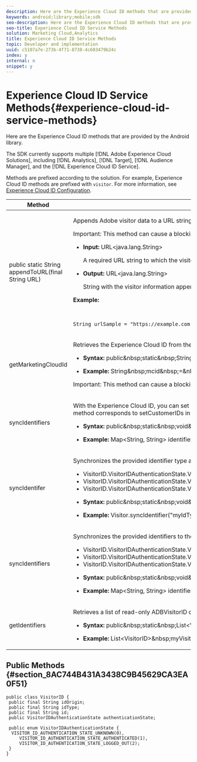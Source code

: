 ```yaml
---
description: Here are the Experience Cloud ID methods that are provided by the Android library.
keywords: android;library;mobile;sdk
seo-description: Here are the Experience Cloud ID methods that are provided by the Android library.
seo-title: Experience Cloud ID Service Methods
solution: Marketing Cloud,Analytics
title: Experience Cloud ID Service Methods
topic: Developer and implementation
uuid: c5107a7e-273b-4f71-8738-4c603479b24c
index: y
internal: n
snippet: y
---
```


# Experience Cloud ID Service Methods{#experience-cloud-id-service-methods}

Here are the Experience Cloud ID methods that are provided by the Android library.

The SDK currently supports multiple [!DNL Adobe Experience Cloud Solutions], including [!DNL Analytics], [!DNL Target], [!DNL Audience Manager], and the [!DNL Experience Cloud ID Service].

Methods are prefixed according to the solution. For example, Experience Cloud ID methods are prefixed with `visitor`. For more information, see [Experience Cloud ID Configuration](../c-marketing-cloud/mcvid.md#concept_B623676073854D3DAE724082E22ED91A).

<table id="table_60F88A4468C3426CA3F3A51AD9163543"> 
 <thead> 
  <tr> 
   <th colname="col1" class="entry"> Method </th> 
   <th colname="col2" class="entry"> Description </th> 
  </tr> 
 </thead>
 <tbody> 
  <tr> 
   <td colname="col1"> public static String appendToURL(final String URL) </td> 
   <td colname="col2"> <p>Appends Adobe visitor data to a URL string for use with the Adobe JavaScript library. You must have Mobile SDK 4.12+ to use this method. For more information, see <a href="https://marketing.adobe.com/resources/help/en_US/mcvid/mcvid-appendvisitorid.html" format="html" scope="external"> Append Visitor ID Helper Function </a>. </p> <p>Important:  This method can cause a blocking network call. Do not call this on time-sensitive threads. </p> <p> 
     <ul id="ul_36072D6BC19C44D98AE3CA9E67D18B3F"> 
      <li id="li_58EF302412C14C9AB4FCE48E0A02B033"> <p><b>Input: </b> <span class="codeph"> URL&lt;java.lang.String&gt; </span> </p> <p> A required URL string to which the visitor information is appended. </p> </li> 
      <li id="li_9EDB3CB103B7410CB754F920211154D4"> <p> <b>Output:</b> <span class="codeph"> URL&lt;java.lang.String&gt; </span> </p> <p> String with the visitor information appended. </p> </li> 
     </ul> </p> <p><b>Example:</b> </p> 
    <code class="syntax java">
      String&nbsp;urlSample&nbsp;=&nbsp;"https://example.com";&nbsp;&nbsp;&nbsp;&nbsp;&nbsp;&nbsp;&nbsp;&nbsp;&nbsp;String&nbsp;urlWithAdobeVisitorInfo&nbsp;=&nbsp;Visitor.appendToURL(urlSample);&nbsp;&nbsp;&nbsp;&nbsp;&nbsp;&nbsp;&nbsp;&nbsp;&nbsp;Intent&nbsp;i&nbsp;=&nbsp;new&nbsp;Intent(Intent.ACTION_VIEW);&nbsp;&nbsp;&nbsp;&nbsp;&nbsp;&nbsp;&nbsp;&nbsp;&nbsp;i.setData(Uri.parse(urlWithAdobeVisitorInfo));&nbsp;&nbsp;&nbsp;&nbsp;&nbsp;&nbsp;&nbsp;&nbsp;&nbsp;startActivity(i);&nbsp; 
    </code> </td> 
  </tr> 
  <tr> 
   <td colname="col1"> getMarketingCloudId </td> 
   <td colname="col2"> <p>Retrieves the Experience Cloud ID from the visitor ID service. </p> <p> 
     <ul id="ul_4780AE39F60248E58D9B4D72589BCE8C"> 
      <li id="li_817B5517979B40E891D01D230AD99D85"> <p><b>Syntax:</b> 
        <codeblock class="syntax c">
          public&amp;nbsp;static&amp;nbsp;String&amp;nbsp;getMarketingCloudId(); 
        </codeblock> </p> </li> 
      <li id="li_9B59481BF6E541E3918CACBA92D026F4"> <p> <b>Example:</b> 
        <codeblock class="syntax c">
          String&amp;nbsp;mcid&amp;nbsp;=&amp;nbsp;Visitor.getMarketingCloudId(); 
        </codeblock> </p> </li> 
     </ul> </p> <p> <p>Important:  This method can cause a blocking network call and should <b>not</b> be called from a UI thread. </p> </p> </td> 
  </tr> 
  <tr> 
   <td colname="col1"> <p>syncIdentifiers </p> </td> 
   <td colname="col2"> <p>With the Experience Cloud ID, you can set additional customer IDs that can be associated with each visitor. The Visitor API accepts multiple customer IDs for the same visitor, with a customer type identifier to separate the scope of the different customer IDs. This method corresponds to <span class="codeph"> setCustomerIDs </span> in the JavaScript library. </p> <p> 
     <ul id="ul_3C0B6EA5B4D8402BB4866EA7D42FFA62"> 
      <li id="li_02C27EB8D2FE442AB3A4D7DA32847CB9"> <p><b>Syntax:</b> 
        <codeblock class="syntax c">
          public&amp;nbsp;static&amp;nbsp;void&amp;nbsp;syncIdentifiers(Map&lt;String,&amp;nbsp;String&gt;&amp;nbsp;identifiers); 
        </codeblock> </p> </li> 
      <li id="li_94424FD06F584B02877F4B81FDEC715F"> <p> <b>Example:</b> 
        <codeblock class="syntax c">
          Map&lt;String,&nbsp;String&gt;&nbsp;identifiers&nbsp;=&nbsp;new&nbsp;HashMap&lt;String,&nbsp;String&gt;();identifiers.put("idType",&nbsp;"idValue");Visitor.syncIdentifiers(identifiers); 
        </codeblock> </p> </li> 
     </ul> </p> </td> 
  </tr> 
  <tr> 
   <td colname="col1"> <p>syncIdentifer </p> </td> 
   <td colname="col2"> <p>Synchronizes the provided identifier type and value to the Visitor ID service. Pass in the <span class="codeph"> authenticationState </span> as one of the following values: </p> <p> 
     <ul id="ul_879E676003F34EDE9D7ABC6844B6373E"> 
      <li id="li_E6DBEE85828049A8BB7FEEDBA9343E8F"> <span class="codeph"> VisitorID.VisitorIDAuthenticationState.VISITOR_ID_AUTHENTICATION_STATE_UNKNOWN </span> </li> 
      <li id="li_EAD578000219442C8ED7CC51CF70434E"> <span class="codeph"> VisitorID.VisitorIDAuthenticationState.VISITOR_ID_AUTHENTICATION_STATE_AUTHENTICATED </span> </li> 
      <li id="li_7830D6EA6DCB48C6A13BD9E76BB0698B"> <span class="codeph"> VisitorID.VisitorIDAuthenticationState.VISITOR_ID_AUTHENTICATION_STATE_LOGGED_OUT </span> </li> 
     </ul> </p> <p> 
     <ul id="ul_CB02C85E7DC9486FB0ADBCEFD04E6ABB"> 
      <li id="li_60D35403594147C69C324FF4618294A4"> <p><b>Syntax:</b> 
        <codeblock class="syntax c">
          public&amp;nbsp;static&amp;nbsp;void&amp;nbsp;syncIdentifier(final&amp;nbsp;String&amp;nbsp;identifierType,&amp;nbsp;final&amp;nbsp;String&amp;nbsp;identifier,&amp;nbsp;final&amp;nbsp;VisitorID.VisitorIDAuthenticationState&amp;nbsp;authenticationState); 
        </codeblock> </p> </li> 
      <li id="li_64859AAEBFC640AA9AD95CA7E320574E"> <p> <b>Example:</b> 
        <codeblock class="syntax c">
          Visitor.syncIdentifier("myIdType",&amp;nbsp;"valueForUser",&amp;nbsp;VisitorID.VisitorIDAuthenticationState.VISITOR_ID_AUTHENTICATION_STATE_LOGGED_OUT); 
        </codeblock> </p> </li> 
     </ul> </p> </td> 
  </tr> 
  <tr> 
   <td colname="col1"> <p>syncIdentifiers </p> </td> 
   <td colname="col2"> <p>Synchronizes the provided identifiers to the ID service. Pass in the <span class="codeph"> authenticationState </span> as one of the following values: </p> <p> 
     <ul id="ul_5A3288AC328F4785A0605C5102CCCA21"> 
      <li id="li_8FF8371EC1844ED899FBA38E048F13FF"> <span class="codeph"> VisitorID.VisitorIDAuthenticationState.VISITOR_ID_AUTHENTICATION_STATE_UNKNOWN </span> </li> 
      <li id="li_F3A56B0168724E989B080343FCC4DF36"> <span class="codeph"> VisitorID.VisitorIDAuthenticationState.VISITOR_ID_AUTHENTICATION_STATE_AUTHENTICATED </span> </li> 
      <li id="li_275FB84A9AEA4A6D8C44B4C2C4A4E445"> <span class="codeph"> VisitorID.VisitorIDAuthenticationState.VISITOR_ID_AUTHENTICATION_STATE_LOGGED_OUT </span> </li> 
     </ul> </p> <p> 
     <ul id="ul_2B53483E78CB4E1AB4E5E6187722EDD7"> 
      <li id="li_CD4F603282E645389F5203CC9765B38C"> <p><b>Syntax:</b> 
        <codeblock class="syntax c">
          public&amp;nbsp;static&amp;nbsp;void&amp;nbsp;syncIdentifiers(final&amp;nbsp;Map&lt;String,&amp;nbsp;String&gt;&amp;nbsp;identifiers,&amp;nbsp;final&amp;nbsp;VisitorID.VisitorIDAuthenticationState&amp;nbsp;authenticationState); 
        </codeblock> </p> </li> 
      <li id="li_AAA31F380DEF4A4DB444D53486B55FCE"> <p><b>Example:</b> 
        <codeblock class="syntax c">
          Map&lt;String,&nbsp;String&gt;&nbsp;identifiers&nbsp;=&nbsp;new&nbsp;HashMap&lt;String,&nbsp;String&gt;();&nbsp;identifiers.put("myIdType",&nbsp;"valueForUser");&nbsp;Visitor.syncIdentifiers(identifiers,&nbsp;VisitorID.VisitorIDAuthenticationState.VISITOR_ID_AUTHENTICATION_STATE_AUTHENTICATED); 
        </codeblock> </p> </li> 
     </ul> </p> </td> 
  </tr> 
  <tr> 
   <td colname="col1"> <p>getIdentifiers </p> </td> 
   <td colname="col2"> <p>Retrieves a list of read-only <span class="codeph"> ADBVisitorID </span> objects. </p> <p> 
     <ul id="ul_820880295D3B47D68B829575AD9B81FE"> 
      <li id="li_964355E5F91C4976826F6A0BAAEEB9BC"> <p><b>Syntax:</b> 
        <codeblock class="syntax c">
          public&amp;nbsp;static&amp;nbsp;List&lt;VisitorID&gt;&amp;nbsp;getIdentifiers(); 
        </codeblock> </p> </li> 
      <li id="li_7D81B2F7B0F84091B39DD45FA4B542E9"> <p> <b>Example:</b> 
        <codeblock class="syntax c">
          List&lt;VisitorID&gt;&amp;nbsp;myVisitorIDs&amp;nbsp;=&amp;nbsp;Visitor.getIdentifiers(); 
        </codeblock> </p> </li> 
     </ul> </p> </td> 
  </tr> 
 </tbody> 
</table>

## Public Methods {#section_8AC744B431A3438C9B45629CA3EA0F51}

```
public class VisitorID { 
 public final String idOrigin; 
 public final String idType; 
 public final String id; 
 public VisitorIDAuthenticationState authenticationState; 
 
 public enum VisitorIDAuthenticationState { 
  VISITOR_ID_AUTHENTICATION_STATE_UNKNOWN(0), 
     VISITOR_ID_AUTHENTICATION_STATE_AUTHENTICATED(1), 
     VISITOR_ID_AUTHENTICATION_STATE_LOGGED_OUT(2); 
 } 
}
```
